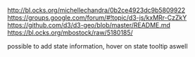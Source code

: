 http://bl.ocks.org/michellechandra/0b2ce4923dc9b5809922
https://groups.google.com/forum/#!topic/d3-js/kxMRr-CzZkY
https://github.com/d3/d3-geo/blob/master/README.md
https://bl.ocks.org/mbostock/raw/5180185/

possible to add state information, hover on state tooltip aswell
